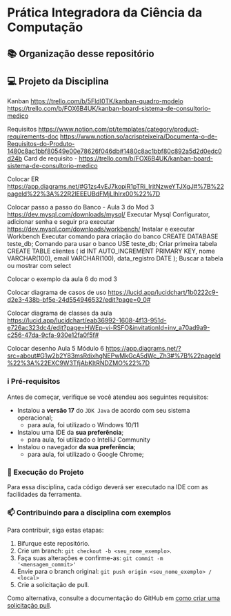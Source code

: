 # Prática Integradora da Ciência da Computação

## 📚 Organização desse repositório

## 💻 Projeto da Disciplina
Kanban
https://trello.com/b/5FldI0TK/kanban-quadro-modelo
https://trello.com/b/FOX6B4UK/kanban-board-sistema-de-consultorio-medico

Requisitos
https://www.notion.com/pt/templates/category/product-requirements-doc
https://www.notion.so/acrispteixeira/Documenta-o-de-Requisitos-do-Produto-1480c8ac1bbf80549e00e78626f046db#1480c8ac1bbf80c892a5d2d0edc0d24b
Card de requisito - https://trello.com/b/FOX6B4UK/kanban-board-sistema-de-consultorio-medico


Colocar ER
https://app.diagrams.net/#G1zs4vEJ7kopiR1pTRi_IrjtNzweYTJXgJ#%7B%22pageId%22%3A%22R2lEEEUBdFMjLlhIrx00%22%7D

Colocar passo a passo do Banco - Aula 3 do Mod 3
https://dev.mysql.com/downloads/mysql/
Executar Mysql Configurator, adicionar senha e seguir pra executar
https://dev.mysql.com/downloads/workbench/
Instalar e executar Workbench
Executar comando para criação do banco
CREATE DATABASE teste_db;
Comando para usar o banco
USE teste_db;
Criar primeira tabela
CREATE TABLE clientes ( 
id INT AUTO_INCREMENT PRIMARY KEY, 
nome VARCHAR(100), 
email VARCHAR(100), 
data_registro DATE );
Buscar a tabela ou mostrar com select


Colocar o exemplo da aula 6 do mod 3

Colocar diagrama de casos de uso
https://lucid.app/lucidchart/1b0222c9-d2e3-438b-bf5e-24d554946532/edit?page=0_0#

Colocar diagrama de classes da aula
https://lucid.app/lucidchart/eab36992-1608-4f13-951d-e726ac323dc4/edit?page=HWEp-vi-RSFO&invitationId=inv_a70ad9a9-c256-47da-9cfa-930e12fa0f5f#

Colocar desenho Aula 5 Módulo 6 
https://app.diagrams.net/?src=about#G1w2b2Y83msRdixhgNEPwMkGcA5dWc_Zh3#%7B%22pageId%22%3A%22EXC9W3TfjAbKltRNDZMO%22%7D

### ℹ️ Pré-requisitos

Antes de começar, verifique se você atendeu aos seguintes requisitos:

* Instalou a **versão 17** do `JDK Java` de acordo com seu sistema operacional;
  * para aula, foi utilizado o Windows 10/11
* Instalou uma IDE da **sua preferência**;
  * para aula, foi utilizado o IntelliJ Community
* Instalou o navegador **da sua preferência**;
  * para aula, foi utilizado o Google Chrome;

### 🚀 Execução do Projeto

Para essa disciplina, cada código deverá ser executado na IDE com as facilidades da ferramenta.

### 📫 Contribuindo para a disciplina com exemplos
<!---Se você foi aluno dessa disciplina e deseja contribuir com ajustes e/ou funcionalidades entre em contato com o responsável da sua aula e considere a criação de um arquivo CONTRIBUTING.md separado--->
Para contribuir, siga estas etapas:

1. Bifurque este repositório.
2. Crie um branch: `git checkout -b <seu_nome_exemplo>`.
3. Faça suas alterações e confirme-as: `git commit -m '<mensagem_commit>'`
4. Envie para o branch original: `git push origin <seu_nome_exemplo> / <local>`
5. Crie a solicitação de pull.

Como alternativa, consulte a documentação do GitHub em [como criar uma solicitação pull](https://help.github.com/en/github/collaborating-with-issues-and-pull-requests/creating-a-pull-request).
